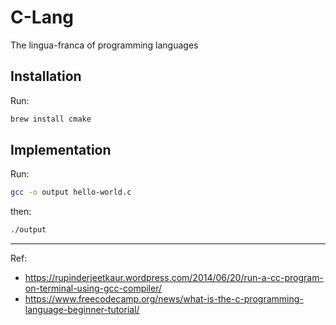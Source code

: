 # C-Lang

The lingua-franca of programming languages

## Installation

Run:

```bash
brew install cmake
```

## Implementation

Run:

```bash
gcc -o output hello-world.c
```

then:

```bash
./output
```

---

Ref:

- https://rupinderjeetkaur.wordpress.com/2014/06/20/run-a-cc-program-on-terminal-using-gcc-compiler/
- https://www.freecodecamp.org/news/what-is-the-c-programming-language-beginner-tutorial/
